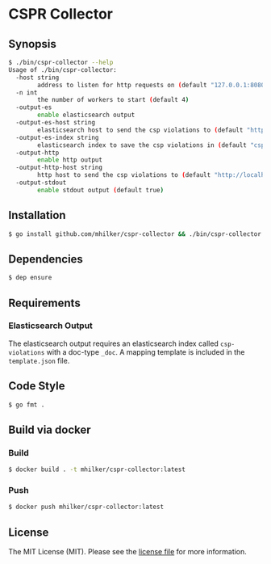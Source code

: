 # CSPR Collector

## Synopsis

```bash
$ ./bin/cspr-collector --help
Usage of ./bin/cspr-collector:
  -host string
        address to listen for http requests on (default "127.0.0.1:8080")
  -n int
        the number of workers to start (default 4)
  -output-es
        enable elasticsearch output
  -output-es-host string
        elasticsearch host to send the csp violations to (default "http://localhost:9200/")
  -output-es-index string
        elasticsearch index to save the csp violations in (default "csp-violations")
  -output-http
        enable http output
  -output-http-host string
        http host to send the csp violations to (default "http://localhost:80/")
  -output-stdout
        enable stdout output (default true)
```

## Installation

```bash
$ go install github.com/mhilker/cspr-collector && ./bin/cspr-collector
```

## Dependencies

```bash
$ dep ensure
```
## Requirements

### Elasticsearch Output

The elasticsearch output requires an elasticsearch index called `csp-violations` with a doc-type `_doc`.
A mapping template is included in the `template.json` file.

## Code Style

```bash
$ go fmt .
```

## Build via docker

### Build

```bash
$ docker build . -t mhilker/cspr-collector:latest
```

### Push

```bash
$ docker push mhilker/cspr-collector:latest
```

## License

The MIT License (MIT). Please see the [license file](LICENSE.md) for more information.
